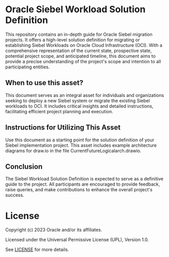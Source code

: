 # Oracle Siebel Workload Solution Definition

This repository contains an in-depth guide for Oracle Siebel migration projects. It offers a high-level solution definition for migrating or establishing Siebel Workloads on Oracle Cloud Infrastructure (OCI). With a comprehensive representation of the current state, prospective state, potential project scope, and anticipated timeline, this document aims to provide a precise understanding of the project's scope and intention to all participating entities.

## When to use this asset?

This document serves as an integral asset for individuals and organizations seeking to deploy a new Siebel system or migrate the existing Siebel workloads to OCI. It includes critical insights and detailed instructions, facilitating efficient project planning and execution.

## Instructions for Utilizing This Asset

Use this document as a starting point for the solution definition of your Siebel implementation project. This asset includes example architecture diagrams for draw.io in the file CurrentFutureLogicalarch.drawio.

## Conclusion
The Siebel Workload Solution Definition is expected to serve as a definitive guide to the project. All participants are encouraged to provide feedback, raise queries, and make contributions to enhance the overall project's success.

# License

Copyright (c) 2023 Oracle and/or its affiliates.

Licensed under the Universal Permissive License (UPL), Version 1.0.

See [LICENSE](https://github.com/oracle-devrel/technology-engineering/blob/folder-structure/LICENSE) for more details.
